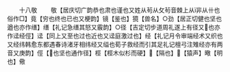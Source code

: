 <!-- { "loadSidebar": true } -->
　　十八敬
　　敬【居庆切广韵恭也肃也谨也又姓从茍从攵茍音棘上从非从卄也俗作□】竟【穷也终也已也又梗韵】镜【鉴也】獍【兽名】○劲【居正切健也坚也遒也亦作缮】缮【礼记急缮其怒又霰韵】○径【吉定切步道周礼遂上有径又也亦作迳经俓】迳【同上又至也过也近也又迳庭激过也】经【礼记月令审端经术又织也又经纬韩愈东都遇春诗渚牙相纬经又缢也荀子救经而引其足礼记檀弓注雉经亦有两音又庚韵】俓【也坚也通作径】桱【桱木似杉而硬】【隔也】【猿声】曔【明也】儆
